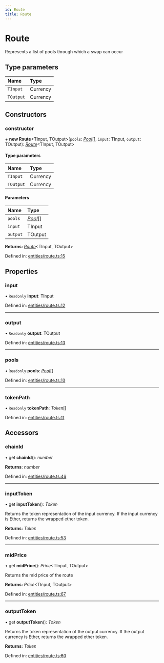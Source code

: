 ```yaml
---
id: Route
title: Route
---
```


# Route

Represents a list of pools through which a swap can occur

## Type parameters

| Name | Type |
| :------ | :------ |
| `TInput` | Currency |
| `TOutput` | Currency |

## Constructors

### constructor

\+ **new Route**<TInput, TOutput\>(`pools`: [*Pool*](entities_pool.pool.md)[], `input`: TInput, `output`: TOutput): [*Route*](entities_route.route.md)<TInput, TOutput\>

#### Type parameters

| Name | Type |
| :------ | :------ |
| `TInput` | Currency |
| `TOutput` | Currency |

#### Parameters

| Name | Type |
| :------ | :------ |
| `pools` | [*Pool*](entities_pool.pool.md)[] |
| `input` | TInput |
| `output` | TOutput |

**Returns:** [*Route*](entities_route.route.md)<TInput, TOutput\>

Defined in: [entities/route.ts:15](https://github.com/Uniswap/uniswap-v3-sdk/blob/aeb1b09/src/entities/route.ts#L15)

## Properties

### input

• `Readonly` **input**: TInput

Defined in: [entities/route.ts:12](https://github.com/Uniswap/uniswap-v3-sdk/blob/aeb1b09/src/entities/route.ts#L12)

___

### output

• `Readonly` **output**: TOutput

Defined in: [entities/route.ts:13](https://github.com/Uniswap/uniswap-v3-sdk/blob/aeb1b09/src/entities/route.ts#L13)

___

### pools

• `Readonly` **pools**: [*Pool*](entities_pool.pool.md)[]

Defined in: [entities/route.ts:10](https://github.com/Uniswap/uniswap-v3-sdk/blob/aeb1b09/src/entities/route.ts#L10)

___

### tokenPath

• `Readonly` **tokenPath**: *Token*[]

Defined in: [entities/route.ts:11](https://github.com/Uniswap/uniswap-v3-sdk/blob/aeb1b09/src/entities/route.ts#L11)

## Accessors

### chainId

• get **chainId**(): *number*

**Returns:** *number*

Defined in: [entities/route.ts:46](https://github.com/Uniswap/uniswap-v3-sdk/blob/aeb1b09/src/entities/route.ts#L46)

___

### inputToken

• get **inputToken**(): *Token*

Returns the token representation of the input currency. If the input currency is Ether, returns the wrapped ether token.

**Returns:** *Token*

Defined in: [entities/route.ts:53](https://github.com/Uniswap/uniswap-v3-sdk/blob/aeb1b09/src/entities/route.ts#L53)

___

### midPrice

• get **midPrice**(): *Price*<TInput, TOutput\>

Returns the mid price of the route

**Returns:** *Price*<TInput, TOutput\>

Defined in: [entities/route.ts:67](https://github.com/Uniswap/uniswap-v3-sdk/blob/aeb1b09/src/entities/route.ts#L67)

___

### outputToken

• get **outputToken**(): *Token*

Returns the token representation of the output currency. If the output currency is Ether, returns the wrapped ether token.

**Returns:** *Token*

Defined in: [entities/route.ts:60](https://github.com/Uniswap/uniswap-v3-sdk/blob/aeb1b09/src/entities/route.ts#L60)
